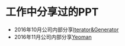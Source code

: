 # 工作中分享过的PPT

* 2016年10月公司内部分享[Iterator&Generator](Iterator&Generator.key)
* 2016年11月公司内部分享[Yeoman](yeoman.key)
